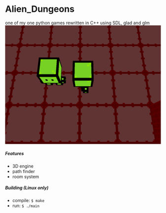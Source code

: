 # Alien_Dungeons
one of my one python games rewritten in C++ using SDL, glad and glm
![screenshot](https://github.com/Ztirom45/Alien_Dungeons/blob/main/screenshots/SC1.png)

##### Features

- 3D engine
- path finder
- room system

##### Building (Linux only)

- compile: `$ make`
- run: `$ ./main`
